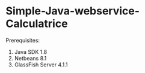 # Simple-Java-webservice-Calculatrice

Prerequisites:
1. Java SDK 1.8
2. Netbeans 8.1
3. GlassFish Server 4.1.1


